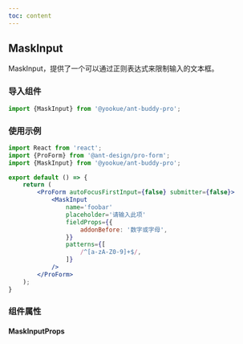 ```yaml
---
toc: content
---
```


## MaskInput

MaskInput，提供了一个可以通过正则表达式来限制输入的文本框。

### 导入组件

```jsx | pure
import {MaskInput} from '@yookue/ant-buddy-pro';
```

### 使用示例

```jsx
import React from 'react';
import {ProForm} from '@ant-design/pro-form';
import {MaskInput} from '@yookue/ant-buddy-pro';

export default () => {
    return (
        <ProForm autoFocusFirstInput={false} submitter={false}>
            <MaskInput
                name='foobar'
                placeholder='请输入此项'
                fieldProps={{
                    addonBefore: '数字或字母',
                }}
                patterns={[
                    /^[a-zA-Z0-9]+$/,
                ]}
            />
        </ProForm>
    );
}
```

### 组件属性

#### MaskInputProps

<API src="@/form/MaskInput/index.tsx" hideTitle></API>
